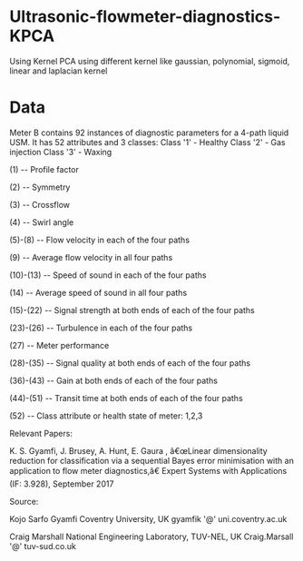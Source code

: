# Ultrasonic-flowmeter-diagnostics-KPCA
Using Kernel PCA using different kernel like gaussian, polynomial, sigmoid, linear and laplacian kernel

# Data

Meter B contains 92 instances of diagnostic parameters for a 4-path liquid USM. It has 52 attributes and 3 classes: 
  Class '1' - Healthy 
  Class '2' - Gas injection 
  Class '3' - Waxing
  

(1) -- Profile factor 

(2) -- Symmetry 

(3) -- Crossflow 

(4) -- Swirl angle 

(5)-(8) -- Flow velocity in each of the four paths 

(9) -- Average flow velocity in all four paths 

(10)-(13) -- Speed of sound in each of the four paths 

(14) -- Average speed of sound in all four paths 

(15)-(22) -- Signal strength at both ends of each of the four paths 

(23)-(26) -- Turbulence in each of the four paths 

(27) -- Meter performance 

(28)-(35) -- Signal quality at both ends of each of the four paths 

(36)-(43) -- Gain at both ends of each of the four paths 

(44)-(51) -- Transit time at both ends of each of the four paths 

(52) -- Class attribute or health state of meter: 1,2,3


Relevant Papers:

K. S. Gyamfi, J. Brusey, A. Hunt, E. Gaura , â€œLinear dimensionality reduction for classification via a sequential Bayes error minimisation with an application to flow meter diagnostics,â€ Expert Systems with Applications (IF: 3.928), September 2017


Source:

Kojo Sarfo Gyamfi 
Coventry University, UK 
gyamfik '@' uni.coventry.ac.uk 

Craig Marshall 
National Engineering Laboratory, TUV-NEL, UK 
Craig.Marsall '@' tuv-sud.co.uk




